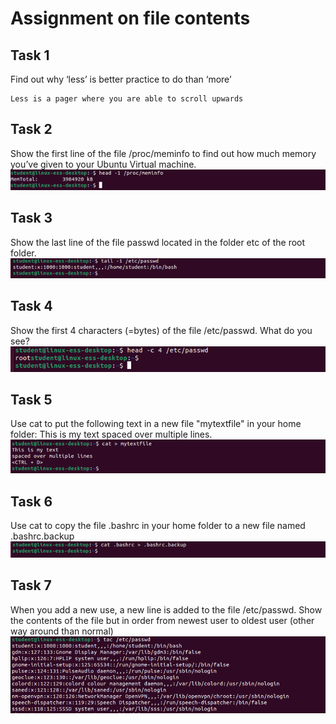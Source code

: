 # Assignment on file contents

## Task 1
Find out why ‘less’ is better practice to do than ‘more’

```
Less is a pager where you are able to scroll upwards
```

## Task 2
Show the first line of the file /proc/meminfo to find out how much memory you’ve given to your Ubuntu Virtual machine. 
<br/>![](images/2022-08-14-23-00-42.png)

## Task 3
Show the last line of the file passwd located in the folder etc of the root folder.
<br/>![](images/2022-08-14-23-01-37.png)


## Task 4
Show the first 4 characters (=bytes) of the file /etc/passwd. What do you see? 
<br/>![](images/2022-08-14-23-02-29.png)

## Task 5
Use cat to put the following text in a new file "mytextfile" in your home folder:
This is my text
spaced over multiple lines.
<br/>![](images/2022-08-14-23-02-52.png)

## Task 6
Use cat to copy the file .bashrc in your home folder to a new file named .bashrc.backup
<br/>![](images/2022-08-14-23-03-12.png)

## Task 7
When you add a new use, a new line is added to the file /etc/passwd. Show the contents of the file but in order from newest user to oldest user (other way around than normal) 
<br/>![](images/2022-08-14-23-11-37.png)

